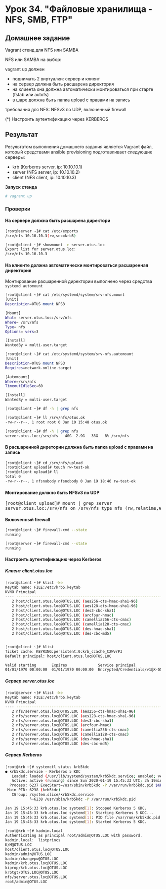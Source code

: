 # Урок 34. "Файловые хранилища - NFS, SMB, FTP"
## Домашнее задание
Vagrant стенд для NFS или SAMBA

NFS или SAMBA на выбор:

vagrant up должен
- поднимать 2 виртуалки: сервер и клиент
- на сервер должна быть расшарена директория
- на клиента она должна автоматически монтироваться при старте (fstab или autofs)
- в шаре должна быть папка upload с правами на запись

требования для NFS: NFSv3 по UDP, включенный firewall

(*) Настроить аутентификацию через KERBEROS

## Результат
Результатом выполнения домашнего задания является Vagrant файл, который средствами ansible provisioning подготавливает следующие серверы:
- krb (Kerberos server, ip: 10.10.10.1)
- server (NFS server, ip: 10.10.10.2)
- client (NFS client, ip: 10.10.10.3)

**Запуск стенда**
```bash
# vagrant up
```

### Проверки

#### На сервере должна быть расшарена директори
```bash
[root@server ~]# cat /etc/exports
/srv/nfs 10.10.10.3(rw,sec=krb5)
```

```bash
[root@client ~]# showmount -e server.otus.loc
Export list for server.otus.loc:
/srv/nfs 10.10.10.3
```

#### На клиенте должна автоматически монтироваться расшаренная директория
Монтирование расшаренной директории выполнено через средства `systemd automount`
```bash
[root@client ~]# cat /etc/systemd/system/srv-nfs.mount
[Unit]
Description=OTUS mount NFS3

[Mount]
What= server.otus.loc:/srv/nfs
Where= /srv/nfs
Type= nfs
Options= vers=3

[Install]
WantedBy = multi-user.target

[root@client ~]# cat /etc/systemd/system/srv-nfs.automount
[Unit]
Description=OTUS mount NFS3
Requires=network-online.target

[Automount]
Where=/srv/nfs
TimeoutIdleSec=60

[Install]
WantedBy = multi-user.target

[root@client ~]# df -h | grep nfs

[root@client ~]# ll /srv/nfs/otus.ok
-rw-r--r--. 1 root root 0 Jan 19 15:48 otus.ok

[root@client ~]# df -h | grep nfs
server.otus.loc:/srv/nfs   40G  2.9G   38G   8% /srv/nfs
```

#### В расшаренной диретории должна быть папка upload с правами на запись
```bash
[root@client ~]# cd /srv/nfs/upload
[root@client upload]# touch rw-test-ok
[root@client upload]# ll
total 0
-rw-r--r--. 1 nfsnobody nfsnobody 0 Jan 19 18:46 rw-test-ok
```

#### Монтирование должно быть NFSv3 по UDP
<pre>
[root@client upload]# mount | grep server
server.otus.loc:/srv/nfs on /srv/nfs type nfs (rw,relatime,<strong>vers=3</strong>,rsize=65536,wsize=65536,namlen=255,hard,proto=tcp,timeo=600,retrans=2,sec=krb5,mountaddr=10.10.10.2,mountvers=3,mountport=20048,<strong>mountproto=udp</strong>,local_lock=none,addr=10.10.10.2)
</pre>


#### Включенный firewall
```bash
[root@client ~]# firewall-cmd --state
running

[root@server ~]# firewall-cmd --state
running
```


#### Настроить аутентификацию через Kerberos

##### Клиент client.otus.loc
```bash
[root@client ~]# klist -ke
Keytab name: FILE:/etc/krb5.keytab
KVNO Principal
---- --------------------------------------------------------------------------
   2 host/client.otus.loc@OTUS.LOC (aes256-cts-hmac-sha1-96)
   2 host/client.otus.loc@OTUS.LOC (aes128-cts-hmac-sha1-96)
   2 host/client.otus.loc@OTUS.LOC (des3-cbc-sha1)
   2 host/client.otus.loc@OTUS.LOC (arcfour-hmac)
   2 host/client.otus.loc@OTUS.LOC (camellia256-cts-cmac)
   2 host/client.otus.loc@OTUS.LOC (camellia128-cts-cmac)
   2 host/client.otus.loc@OTUS.LOC (des-hmac-sha1)
   2 host/client.otus.loc@OTUS.LOC (des-cbc-md5)


[root@client ~]# klist
Ticket cache: KEYRING:persistent:0:krb_ccache_C2WvrP3
Default principal: host/client.otus.loc@OTUS.LOC

Valid starting       Expires              Service principal
01/01/1970 00:00:00  01/01/1970 00:00:00  Encrypted/Credentials/v1@X-GSSPROXY:
```

##### Сервер server.otus.loc
```bash
[root@server ~]# klist -ke
Keytab name: FILE:/etc/krb5.keytab
KVNO Principal
---- --------------------------------------------------------------------------
   2 nfs/server.otus.loc@OTUS.LOC (aes256-cts-hmac-sha1-96)
   2 nfs/server.otus.loc@OTUS.LOC (aes128-cts-hmac-sha1-96)
   2 nfs/server.otus.loc@OTUS.LOC (des3-cbc-sha1)
   2 nfs/server.otus.loc@OTUS.LOC (arcfour-hmac)
   2 nfs/server.otus.loc@OTUS.LOC (camellia256-cts-cmac)
   2 nfs/server.otus.loc@OTUS.LOC (camellia128-cts-cmac)
   2 nfs/server.otus.loc@OTUS.LOC (des-hmac-sha1)
   2 nfs/server.otus.loc@OTUS.LOC (des-cbc-md5)
```

##### Сервер Kerberos
```bash
[root@krb ~]# systemctl status krb5kdc
● krb5kdc.service - Kerberos 5 KDC
   Loaded: loaded (/usr/lib/systemd/system/krb5kdc.service; enabled; vendor preset: disabled)
   Active: active (running) since Sun 2020-01-19 15:45:33 UTC; 3h 19min ago
  Process: 6237 ExecStart=/usr/sbin/krb5kdc -P /var/run/krb5kdc.pid $KRB5KDC_ARGS (code=exited, status=0/SUCCESS)
 Main PID: 6238 (krb5kdc)
   CGroup: /system.slice/krb5kdc.service
           └─6238 /usr/sbin/krb5kdc -P /var/run/krb5kdc.pid

Jan 19 15:45:33 krb.otus.loc systemd[1]: Stopped Kerberos 5 KDC.
Jan 19 15:45:33 krb.otus.loc systemd[1]: Starting Kerberos 5 KDC...
Jan 19 15:45:33 krb.otus.loc systemd[1]: PID file /var/run/krb5kdc.pid not readable (yet?) after start.
Jan 19 15:45:33 krb.otus.loc systemd[1]: Started Kerberos 5 KDC.

[root@krb ~]# kadmin.local
Authenticating as principal root/admin@OTUS.LOC with password.
kadmin.local:  listprincs
K/M@OTUS.LOC
host/client.otus.loc@OTUS.LOC
kadmin/admin@OTUS.LOC
kadmin/changepw@OTUS.LOC
kadmin/krb.otus.loc@OTUS.LOC
kiprop/krb.otus.loc@OTUS.LOC
krbtgt/OTUS.LOC@OTUS.LOC
nfs/server.otus.loc@OTUS.LOC
root/admin@OTUS.LOC
```